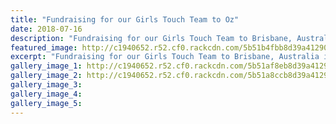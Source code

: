 ```yaml
---
title: "Fundraising for our Girls Touch Team to Oz"
date: 2018-07-16
description: "Fundraising for our Girls Touch Team to Brisbane, Australia in October 2018..."
featured_image: http://c1940652.r52.cf0.rackcdn.com/5b51b4fbb8d39a4129000747/girls-touch-team-going-to-brisbane-2018.jpg
excerpt: "Fundraising for our Girls Touch Team to Brisbane, Australia in October 2018."
gallery_image_1: http://c1940652.r52.cf0.rackcdn.com/5b51af8eb8d39a4129000745/Touch-team-fundraiser-hungi-chop-suey.jpg
gallery_image_2: http://c1940652.r52.cf0.rackcdn.com/5b51a8ccb8d39a4129000743/CASINO-NIGHT-POSTER.jpg
gallery_image_3: 
gallery_image_4: 
gallery_image_5: 
---
```

